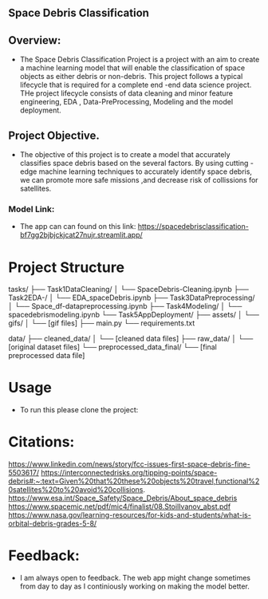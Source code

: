 ## Space Debris Classification 


## Overview:
- The Space Debris Classification Project is a project with an aim to create a machine learning model that will enable the classification of space objects as either debris or non-debris. This project follows a typical lifecycle that is required for a complete end -end data science project. THe project lifecycle consists of data cleaning and minor feature engineering, EDA , Data-PreProcessing, Modeling and the model deployment.
## Project Objective.
- The objective of this project is to create a model that accurately classifies space debris based on the several factors. By using cutting -edge machine learning techniques to accurately identify space debris, we can promote more safe missions ,and decrease risk of collissions for satellites.
  
### Model Link:
- The app can can found on this link: https://spacedebrisclassification-bf7gg2bjbjckjcat27nujr.streamlit.app/

# Project Structure 
tasks/
├── Task1DataCleaning/
│   └── SpaceDebris-Cleaning.ipynb
├── Task2EDA-/
│   └── EDA_spaceDebris.ipynb
├── Task3DataPreprocessing/
│   └── Space_df-datapreprocessing.ipynb
├── Task4Modeling/
│   └── spacedebrismodeling.ipynb
└── Task5AppDeployment/
    ├── assets/
    │   └── gifs/
    │       └── [gif files]
    ├── main.py
    └── requirements.txt

data/
├── cleaned_data/
│   └── [cleaned data files]
├── raw_data/
│   └── [original dataset files]
└── preprocessed_data_final/
    └── [final preprocessed data file]



# Usage 
- To run this please clone the project: 



# Citations: 
https://www.linkedin.com/news/story/fcc-issues-first-space-debris-fine-5503617/
https://interconnectedrisks.org/tipping-points/space-debris#:~:text=Given%20that%20these%20objects%20travel,functional%20satellites%20to%20avoid%20collisions.
https://www.esa.int/Space_Safety/Space_Debris/About_space_debris
https://www.spacemic.net/pdf/mic4/finalist/08.StoilIvanov_abst.pdf
https://www.nasa.gov/learning-resources/for-kids-and-students/what-is-orbital-debris-grades-5-8/



# Feedback:
- I am always open to feedback. The web app might change sometimes from day to day as I continiously working on making the model better.


